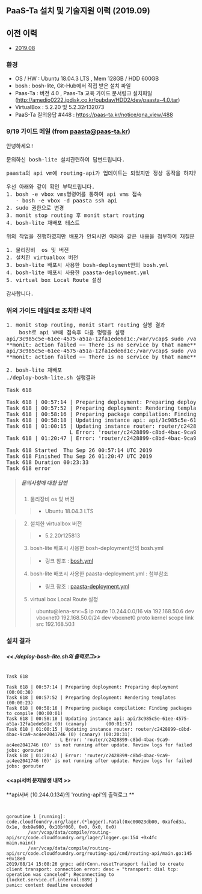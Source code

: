 ## PaaS-Ta 설치 및 기술지원 이력 (2019.09)

## 이전 이력 
* [2019.08](./instll-history-1908.md)

### 환경
* OS / HW : Ubuntu 18.04.3 LTS ,  Mem 128GB / HDD 600GB
* bosh : bosh-lite, Git-Hub에서 직접 받은 설치 파일 
* Paas-Ta : 버전 4.0 , Paas-Ta 교육 가이드 문서링크 설치파일 (http://amedio0222.ipdisk.co.kr/pubdav/HDD2/dev/paasta-4.0.tar) 
* VirtualBox :  5.2.20 및 5.2.32r132073
* PaaS-Ta 질의응답 #448 : https://paas-ta.kr/notice/qna_view/488

### 9/19 가이드 메일  (from paasta@paas-ta.kr)
<pre>
안녕하세요!

문의하신 bosh-lite 설치관련하여 답변드립니다.

paasta의 api vm에 routing-api가 업데이트는 되었지만 정상 동작을 하지않아 routing vm배포가 제대로 되지 않는것으로 확인이 됩니다.

우선 아래와 같이 확인 부탁드립니다.
1. bosh -e vbox vms명령어를 통하여 api vms 접속
   - bosh -e vbox -d paasta ssh api
2. sudo 권한으로 변경
3. monit stop routing 후 monit start routing
4. bosh-lite 재배포 테스트

위의 작업을 진행하였지만 배포가 안되시면 아래와 같은 내용을 첨부하여 재질문 해 주시기 바랍니다.

1. 물리장비  os 및 버전
2. 설치한 virtualbox 버전
3. bosh-lite 배포시 사용한 bosh-deployment안의 bosh.yml 
4. bosh-lite 배포시 사용한 paasta-deployment.yml
5. virtual box Local Route 설정

감사합니다.
</pre>

### 위의 가이드 메일데로 조치한 내역 
<pre>
1. monit stop routing, monit start routing 실행 결과 
    bosh로 api VM에 접속후 다음 명령을 실행 
api/3c985c5e-61ee-4575-a51a-12fa1ede6d1c:/var/vcap$ sudo /var/vcap/bosh/bin/monit stop routing
**monit: action failed −− There is no service by that name**
api/3c985c5e-61ee-4575-a51a-12fa1ede6d1c:/var/vcap$ sudo /var/vcap/bosh/bin/monit start routing
**monit: action failed −− There is no service by that name**

2. bosh-lite 재배포
./deploy-bosh-lite.sh 실행결과 

Task 618

Task 618 | 00:57:14 | Preparing deployment: Preparing deployment (00:00:38)
Task 618 | 00:57:52 | Preparing deployment: Rendering templates (00:00:23)
Task 618 | 00:58:16 | Preparing package compilation: Finding packages to compile (00:00:01)
Task 618 | 00:58:18 | Updating instance api: api/3c985c5e-61ee-4575-a51a-12fa1ede6d1c (0) (canary)       (00:01:57)
Task 618 | 01:00:15 | Updating instance router: router/c2428899-c8bd-4bac-9ca9-ac4ee2041746 (0) (canary) (00:20:31)
                    L Error: 'router/c2428899-c8bd-4bac-9ca9-ac4ee2041746 (0)' is not running after update. Review logs for failed jobs: gorouter
Task 618 | 01:20:47 | Error: 'router/c2428899-c8bd-4bac-9ca9-ac4ee2041746 (0)' is not running after update. Review logs for failed jobs: gorouter

Task 618 Started  Thu Sep 26 00:57:14 UTC 2019
Task 618 Finished Thu Sep 26 01:20:47 UTC 2019
Task 618 Duration 00:23:33
Task 618 error
</pre>

> ##### 문의사항에 대한 답변
> 1. 물리장비  os 및 버전
>>  * Ubuntu 18.04.3 LTS

> 2. 설치한 virtualbox 버전</b>
>> * 5.2.20r125813
> 3. bosh-lite 배포시 사용한 bosh-deployment안의 bosh.yml  
>>  * 링크 참조 : [bosh.yml](./201909/bosh.yml) 
> 4. bosh-lite 배포시 사용한 paasta-deployment.yml : 첨부참조
>>  * 링크 참조 : [paasta-deployment.yml](./201909/paasta-deployment.yml)
> 5. virtual box Local Route 설정
>> ubuntu@lena-srv:~$ ip route
>> 10.244.0.0/16 via 192.168.50.6 dev vboxnet0
>> 192.168.50.0/24 dev vboxnet0 proto kernel scope link src 192.168.50.1


### 설치 결과 
 
##### <<./deploy-bosh-lite.sh의 출력로그>>
<pre><code>
Task 618

Task 618 | 00:57:14 | Preparing deployment: Preparing deployment (00:00:38)
Task 618 | 00:57:52 | Preparing deployment: Rendering templates (00:00:23)
Task 618 | 00:58:16 | Preparing package compilation: Finding packages to compile (00:00:01)
Task 618 | 00:58:18 | Updating instance api: api/3c985c5e-61ee-4575-a51a-12fa1ede6d1c (0) (canary)       (00:01:57)
Task 618 | 01:00:15 | Updating instance router: router/c2428899-c8bd-4bac-9ca9-ac4ee2041746 (0) (canary) (00:20:31)
                    L Error: 'router/c2428899-c8bd-4bac-9ca9-ac4ee2041746 (0)' is not running after update. Review logs for failed jobs: gorouter
Task 618 | 01:20:47 | Error: 'router/c2428899-c8bd-4bac-9ca9-ac4ee2041746 (0)' is not running after update. Review logs for failed jobs: gorouter
</code></pre>

#### <<api서버 문제발생 내역 >>
**api서버 (10.244.0.134)의 'routing-api'의 출력로그 **

<pre><code> 
 
goroutine 1 [running]:
code.cloudfoundry.org/lager.(*logger).Fatal(0xc00023db00, 0xafed3a, 0x1e, 0xb9e980, 0x10bf060, 0x0, 0x0, 0x0)
        /var/vcap/data/compile/routing-api/src/code.cloudfoundry.org/lager/logger.go:154 +0x4fc
main.main()
        /var/vcap/data/compile/routing-api/src/code.cloudfoundry.org/routing-api/cmd/routing-api/main.go:145 +0x18e0
2019/08/14 15:08:26 grpc: addrConn.resetTransport failed to create client transport: connection error: desc = "transport: dial tcp: operation was canceled"; Reconnecting to {locket.service.cf.internal:8891 }
panic: context deadline exceeded

</code></pre>

